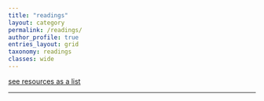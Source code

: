 ```yaml
---
title: "readings"
layout: category
permalink: /readings/
author_profile: true
entries_layout: grid
taxonomy: readings
classes: wide
---
```


[see resources as a list](/readings_list/)

<hr>

